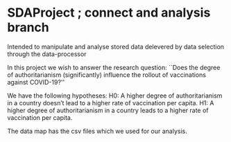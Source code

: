# SDAProject ; connect and analysis branch

Intended to manipulate and analyse stored data delevered by data selection through the data-processor




In this project we wish to answer the research question:
``Does the degree of authoritarianism (significantly) influence the rollout of vaccinations against COVID-19?''

We have the following hypotheses:
H0: A higher degree of authoritarianism in a country doesn’t lead to a higher rate of vaccination per capita.
H1: A higher degree of authoritarianism in a country leads to a higher rate of vaccination per capita.

The data map has the csv files which we used for our analysis.

